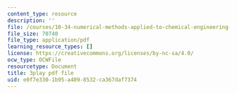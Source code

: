 ```yaml
---
content_type: resource
description: ''
file: /courses/10-34-numerical-methods-applied-to-chemical-engineering-fall-2015/e0f7e3301b95a4098532ca367daf7374_We570M74cXE.pdf
file_size: 70740
file_type: application/pdf
learning_resource_types: []
license: https://creativecommons.org/licenses/by-nc-sa/4.0/
ocw_type: OCWFile
resourcetype: Document
title: 3play pdf file
uid: e0f7e330-1b95-a409-8532-ca367daf7374
---
```

